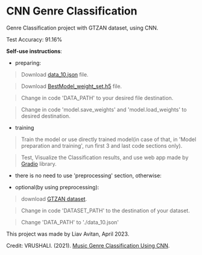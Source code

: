 # CNN Genre Classification
Genre Classification project with GTZAN dataset, using CNN.

Test Accuracy: 91.16%

**Self-use instructions**:
* preparing:
> Download [data_10.json](https://drive.google.com/file/d/1N7soIwQJ9eOEhBn5F3FjcFtajWT4yGfk/view?usp=sharing) file.

> Download [BestModel_weight_set.h5](https://drive.google.com/file/d/1-H3Vt_FVLbRV4HZzJ1QmUUZdV5lF8eta/view?usp=sharing) file.

>	Change in code 'DATA_PATH' to your desired file destination.

> Change in code 'model.save_weights' and 'model.load_weights' to desired destination.
* training
> Train the model or use directly trained model(in case of that, in 'Model preparation and training', run first 3 and last code sections only).

> Test, Visualize the Classification results, and use web app made by [Gradio](https://gradio.app/) library.

- there is no need to use 'preprocessing' section, otherwise:

* optional(by using preprocessing):
> download [GTZAN dataset](https://www.kaggle.com/datasets/andradaolteanu/gtzan-dataset-music-genre-classification).

> Change in code 'DATASET_PATH' to the destination of your dataset.

> Change 'DATA_PATH' to './data_10.json'

This project was made by Liav Avitan, April 2023.

Credit:
VRUSHALI. (2021).   [Music Genre Classification Using CNN](https://www.kaggle.com/code/vrushaliingle/music-genre-classification-using-cnn/notebook).


